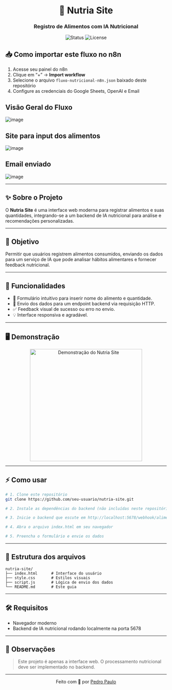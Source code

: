 

<h1 align="center">🥗 Nutria Site</h1>
<h3 align="center">Registro de Alimentos com IA Nutricional</h3>

<p align="center">
  <img alt="Status" src="https://img.shields.io/badge/status-em%20desenvolvimento-blue?style=flat-square">
  <img alt="License" src="https://img.shields.io/badge/license-MIT-green?style=flat-square">
</p>


## 📥 Como importar este fluxo no n8n

1. Acesse seu painel do n8n
2. Clique em “+” → **Import workflow**
3. Selecione o arquivo `fluxo-nutricional-n8n.json` baixado deste repositório
4. Configure as credenciais do Google Sheets, OpenAI e Email

## Visão Geral do Fluxo
![image](https://github.com/user-attachments/assets/92626797-bda7-4e98-80db-ab9f759b9da2)

## Site para input dos alimentos
![image](https://github.com/user-attachments/assets/59aa113f-5636-4d31-bb77-573d6beda540)


## Email enviado
![image](https://github.com/user-attachments/assets/e1c9cc4d-6f53-47ca-af54-858a62fd3953)

---

## ✨ Sobre o Projeto

O **Nutria Site** é uma interface web moderna para registrar alimentos e suas quantidades, integrando-se a um backend de IA nutricional para análise e recomendações personalizadas.

---

## 🎯 Objetivo

Permitir que usuários registrem alimentos consumidos, enviando os dados para um serviço de IA que pode analisar hábitos alimentares e fornecer feedback nutricional.

---

## 🚀 Funcionalidades

- 📝 Formulário intuitivo para inserir nome do alimento e quantidade.
- 🔗 Envio dos dados para um endpoint backend via requisição HTTP.
- ✅ Feedback visual de sucesso ou erro no envio.
- 💡 Interface responsiva e agradável.

---

## 🖥️ Demonstração

<p align="center">
  <img src="https://user-images.githubusercontent.com/25181517/235294012-9e4b4e2e-2b7e-4e3c-8e3d-2b5e7e2e4e6c.gif" width="350" alt="Demonstração do Nutria Site"/>
</p>

---

## ⚡ Como usar

```bash
# 1. Clone este repositório
git clone https://github.com/seu-usuario/nutria-site.git

# 2. Instale as dependências do backend (não incluídas neste repositório)

# 3. Inicie o backend que escute em http://localhost:5678/webhook/alimento

# 4. Abra o arquivo index.html em seu navegador

# 5. Preencha o formulário e envie os dados
```

---

## 📁 Estrutura dos arquivos

```
nutria-site/
├── index.html      # Interface do usuário
├── style.css       # Estilos visuais
├── script.js       # Lógica de envio dos dados
└── README.md       # Este guia
```

---

## 🛠️ Requisitos

- Navegador moderno
- Backend de IA nutricional rodando localmente na porta 5678

---

## 📌 Observações

> Este projeto é apenas a interface web. O processamento nutricional deve ser implementado no backend.

---

<p align="center">
  Feito com 💚 por <a href="https://github.com/seu-usuario">Pedro Paulo</a>
</p>
